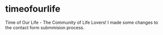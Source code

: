 # timeofourlife
Time of Our Life - The Community of Life Lovers!
I made some changes to the contact form submmision process.
